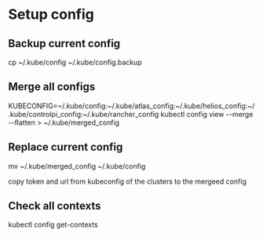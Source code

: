# Setup config

## Backup current config

cp ~/.kube/config ~/.kube/config.backup

## Merge all configs

KUBECONFIG=~/.kube/config:~/.kube/atlas_config:~/.kube/helios_config:~/.kube/controlpi_config:~/.kube/rancher_config kubectl config view --merge --flatten > ~/.kube/merged_config

## Replace current config 

mv ~/.kube/merged_config ~/.kube/config

copy token and url from kubeconfig of the clusters to the mergeed config

## Check all contexts

kubectl config get-contexts
